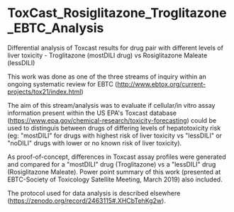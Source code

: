 # ToxCast_Rosiglitazone_Troglitazone_EBTC_Analysis
Differential analysis of Toxcast results for drug pair with different levels of liver toxicity - Troglitazone (mostDILI drug) vs Rosiglitazone Maleate (lessDILI)

This work was done as one of the three streams of inquiry within an ongoing systematic review for EBTC (http://www.ebtox.org/current-projects/tox21/index.html)

The aim of this stream/analysis was to evaluate if cellular/in vitro assay information present within the US EPA's Toxcast database (https://www.epa.gov/chemical-research/toxicity-forecasting) could be used to distinguis 
between drugs of differing levels of hepatotoxicity risk (eg: "mostDILI" for drugs with highest risk of liver toxicity vs "lessDILI" or "noDILI" drugs with lower or no known risk of liver toxicity).

As proof-of-concept, differences in Toxcast assay profiles were generated and compared for a "mostDILI" drug (Troglitazone) vs a "lessDILI" drug (Rosiglitazone Maleate). Power point summary of this work (presented at EBTC-Society of Toxicology Satellite Meeting, March 2019) also included.

The protocol used for data analysis is described elsewhere (https://zenodo.org/record/2463115#.XHCbTehKg2w). 



